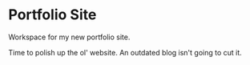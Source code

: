 # Portfolio Site
Workspace for my new portfolio site.

Time to polish up the ol' website. An outdated blog
isn't going to cut it. 

